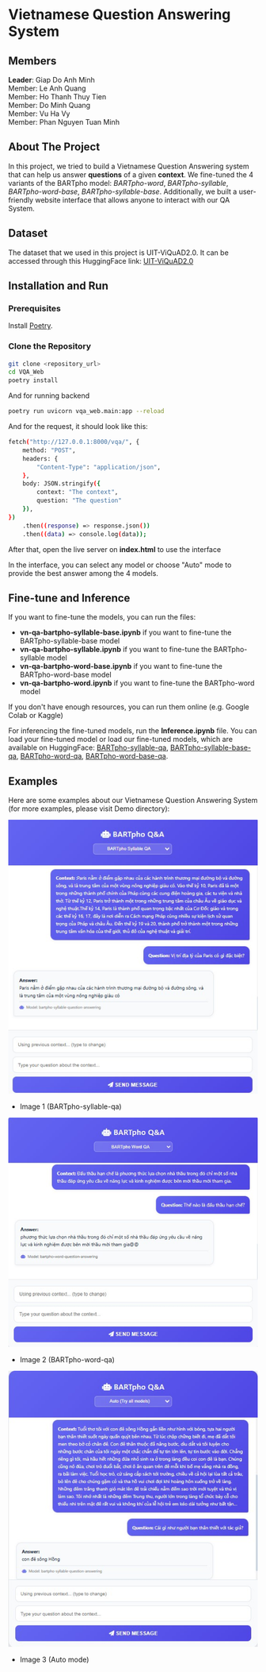 # Vietnamese Question Answering System
## Members
**Leader**: Giap Do Anh Minh <br/>
Member: Le Anh Quang  <br/>
Member: Ho Thanh Thuy Tien <br/>
Member: Do Minh Quang  <br/>
Member: Vu Ha Vy <br/>
Member: Phan Nguyen Tuan Minh

## About The Project
In this project, we tried to build a Vietnamese Question Answering system that can help us answer **questions** of a given **context**. We fine-tuned the 4 variants of the BARTpho model: *BARTpho-word*, *BARTpho-syllable*, *BARTpho-word-base*, *BARTpho-syllable-base*. Additionally, we built a user-friendly website interface that allows anyone to interact with our QA System.

## Dataset
The dataset that we used in this project is UIT-ViQuAD2.0. It can be accessed through this HuggingFace link: [UIT-ViQuAD2.0](https://huggingface.co/datasets/taidng/UIT-ViQuAD2.0)

## Installation and Run
### Prerequisites

Install [Poetry](https://python-poetry.org/docs/#installation).

### Clone the Repository

```bash
git clone <repository_url>
cd VQA_Web
poetry install
```

And for running backend

```bash
poetry run uvicorn vqa_web.main:app --reload
```

And for the request, it should look like this:

```bash
fetch("http://127.0.0.1:8000/vqa/", {
    method: "POST",
    headers: {
        "Content-Type": "application/json",
    },
    body: JSON.stringify({
        context: "The context",
        question: "The question"
    }),
})
    .then((response) => response.json())
    .then((data) => console.log(data));
```
After that, open the live server on **index.html** to use the interface

In the interface, you can select any model or choose "Auto" mode to provide the best answer among the 4 models.

## Fine-tune and Inference
If you want to fine-tune the models, you can run the files:
* **vn-qa-bartpho-syllable-base.ipynb** if you want to fine-tune the BARTpho-syllable-base model
* **vn-qa-bartpho-syllable.ipynb** if you want to fine-tune the BARTpho-syllable model
* **vn-qa-bartpho-word-base.ipynb** if you want to fine-tune the BARTpho-word-base model
* **vn-qa-bartpho-word.ipynb** if you want to fine-tune the BARTpho-word model
  
If you don't have enough resources, you can run them online (e.g. Google Colab or Kaggle)

For inferencing the fine-tuned models, run the **Inference.ipynb** file. You can load your fine-tuned model or load our fine-tuned models, which are available on HuggingFace: [BARTpho-syllable-qa](https://huggingface.co/lizz4rd/bartpho-syllable-question-answering), [BARTpho-syllable-base-qa](https://huggingface.co/lizz4rd/bartpho-syllable-base-question-answering), [BARTpho-word-qa](https://huggingface.co/lizz4rd/bartpho-word-question-answering), [BARTpho-word-base-qa](https://huggingface.co/lizz4rd/bartpho-word-base-question-answering).

## Examples
Here are some examples about our Vietnamese Question Answering System (for more examples, please visit Demo directory):


![](https://github.com/giapminh146/Vietnamese-Question-Answering-System/blob/main/Demo/Demo_bartpho_syllable.jpg)

* Image 1 (BARTpho-syllable-qa)

![](https://github.com/giapminh146/Vietnamese-Question-Answering-System/blob/main/Demo/Demo_bartpho_word.jpg)

* Image 2 (BARTpho-word-qa)
  
![](https://github.com/giapminh146/Vietnamese-Question-Answering-System/blob/main/Demo/Demo_auto.jpg)


* Image 3 (Auto mode)
